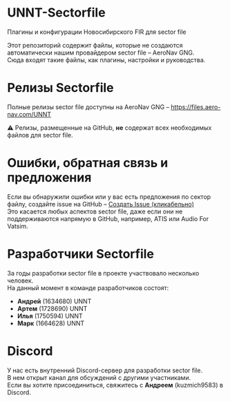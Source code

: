 # UNNT-Sectorfile  
Плагины и конфигурации Новосибирского FIR для sector file  

Этот репозиторий содержит файлы, которые не создаются автоматически нашим провайдером sector file – AeroNav GNG.  
Сюда входят такие файлы, как плагины, настройки и руководства.  

# Релизы Sectorfile  
Полные релизы sector file доступны на AeroNav GNG – https://files.aero-nav.com/UNNT

⚠️ Релизы, размещенные на GitHub, **не** содержат всех необходимых файлов для sector file.  

# Ошибки, обратная связь и предложения  
Если вы обнаружили ошибки или у вас есть предложения по сектор файлу, создайте issue на GitHub – [Создать Issue (кликабельно)](https://github.com/UNNT-ACC-VATSIM/UNNT-Sectorfile/issues/new)  
Это касается любых аспектов sector file, даже если они не поддерживаются напрямую в GitHub, например, ATIS или Audio For Vatsim.  

# Разработчики Sectorfile  
За годы разработки sector file в проекте участвовало несколько человек.  
На данный момент в команде разработчиков состоят:  
- **Андрей** (1634680) UNNT  
- **Артем** (1728690) UNNT  
- **Илья** (1750594) UNNT  
- **Марк** (1664628) UNNT  

# Discord  
У нас есть внутренний Discord-сервер для разработки sector file.  
В нем открыт канал для обсуждений с другими участниками.  
Если вы хотите присоединиться, свяжитесь с **Андреем** (kuzmich9583) в Discord.
